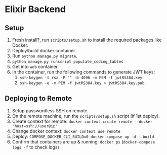 # Elixir Backend

## Setup

1. Fresh install?, run `scripts/setup.sh` to install the required packages like Docker.
2. Deploy/build docker container
3. Run `python manage.py migrate`.
4. `python manage.py runscript populate_coding_tables`
5. Get into `web` container, 
6. In the container, run the following commands to generate JWT keys:
    1. `ssh-keygen -t rsa -P "" -b 4096 -m PEM -f jwtRS384.key`
    2. `ssh-keygen -e -m PEM -f jwtRS384.key > jwtRS384.key.pub`

## Deploying to Remote

1. Setup passwordless SSH on remote.
2. On the remote machine, run the `scripts/setup.sh` script (if 1st deploy).
3. Create context for remote: `docker context create remote --docker "host=ssh://user@ip"`
4. Change docker context: `docker context use remote`
5. Deploy: `COMPOSE_DOCKER_CLI_BUILD=0 docker-compose up -d --build`
6. Confirm that containers are up & running: `docker ps` (`docker-compose logs -f` to check logs)
